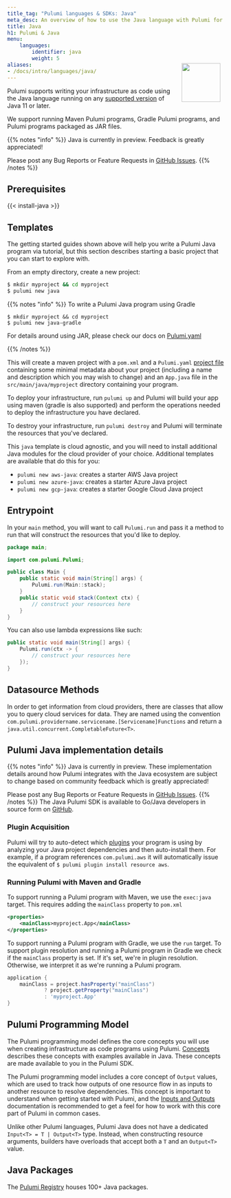 ```yaml
---
title_tag: "Pulumi languages & SDKs: Java"
meta_desc: An overview of how to use the Java language with Pulumi for infrastructure as code on any cloud (AWS, Azure, Google Cloud, Kubernetes, etc.).
title: Java
h1: Pulumi & Java
menu:
    languages:
        identifier: java
        weight: 5
aliases:
- /docs/intro/languages/java/
---
```


<img src="/logos/tech/java.svg" align="right" width="90" style="padding:8px; margin-top: -64px">

Pulumi supports writing your infrastructure as code using the Java language running on any [supported version](https://www.oracle.com/java/technologies/java-se-support-roadmap.html) of Java 11 or later.

We support running Maven Pulumi programs, Gradle Pulumi programs, and Pulumi programs packaged as JAR files.

{{% notes "info" %}}
Java is currently in preview. Feedback is greatly appreciated!

Please post any Bug Reports or Feature Requests in [GitHub Issues](https://github.com/pulumi/pulumi-java/issues/new/choose).
{{% /notes %}}

## Prerequisites

{{< install-java >}}

## Templates

The getting started guides shown above will help you write a Pulumi Java program via tutorial, but this section describes starting a basic project that you can start to explore with.

From an empty directory, create a new project:

```bash
$ mkdir myproject && cd myproject
$ pulumi new java
```

{{% notes "info" %}}
To write a Pulumi Java program using Gradle

```
$ mkdir myproject && cd myproject
$ pulumi new java-gradle
```

For details around using JAR, please check our docs on [Pulumi.yaml](/docs/reference/pulumi-yaml/)

{{% /notes %}}

This will create a maven project with a `pom.xml` and a `Pulumi.yaml` [project file](/docs/concepts/projects/) containing some minimal metadata about your project (including a name and description which you may wish to change) and an `App.java` file in the `src/main/java/myproject` directory containing your program.

To deploy your infrastructure, run `pulumi up` and Pulumi will build your app using maven (gradle is also supported) and perform the operations needed to deploy the infrastructure you have declared.

To destroy your infrastructure, run `pulumi destroy` and Pulumi will terminate the resources that you've declared.

This `java` template is cloud agnostic, and you will need to install additional Java modules for the cloud provider of your choice. Additional templates are available that do this for you:

* `pulumi new aws-java`: creates a starter AWS Java project
* `pulumi new azure-java`: creates a starter Azure Java project
* `pulumi new gcp-java`: creates a starter Google Cloud Java project

## Entrypoint

In your `main` method, you will want to call `Pulumi.run` and pass it a method to run that will construct the resources that you'd like to deploy.

```java
package main;

import com.pulumi.Pulumi;

public class Main {
    public static void main(String[] args) {
        Pulumi.run(Main::stack);
    }
    public static void stack(Context ctx) {
        // construct your resources here
    }
}
```

You can also use lambda expressions like such:

```java
public static void main(String[] args) {
    Pulumi.run(ctx -> {
        // construct your resources here
    });
}
```

## Datasource Methods

In order to get information from cloud providers, there are classes that allow you to query cloud services for data. They are named using the convention `com.pulumi.providername.servicename.[Servicename]Functions` and return a `java.util.concurrent.CompletableFuture<T>`.

## Pulumi Java implementation details

{{% notes "info" %}}
Java is currently in preview. These implementation details around how Pulumi integrates with the Java ecosystem are subject to change based on community feedback which is greatly appreciated!

Please post any Bug Reports or Feature Requests in [GitHub Issues](https://github.com/pulumi/pulumi-java/issues/new/choose).
{{% /notes %}}
The Java Pulumi SDK is available to Go/Java developers in source form on [GitHub](https://github.com/pulumi/pulumi-java).

### Plugin Acquisition

Pulumi will try to auto-detect which [plugins](/docs/cli/commands/pulumi_plugin/?language=java) your program is using by analyzing your Java project dependencies and then auto-install them. For example, if a program references `com.pulumi.aws` it will automatically issue the equivalent of `$ pulumi plugin install resource aws`.

### Running Pulumi with Maven and Gradle

To support running a Pulumi program with Maven, we use the `exec:java` target. This requires adding the `mainClass` property to `pom.xml`

```xml
<properties>
    <mainClass>myproject.App</mainClass>
</properties>
```

To support running a Pulumi program with Gradle, we use the `run` target. To support plugin resolution and running a
Pulumi program in Gradle we check if the `mainClass` property is set. If it's set, we're in plugin resolution. Otherwise, we interpret it as we're running a Pulumi program.

```groovy
application {
    mainClass = project.hasProperty("mainClass")
            ? project.getProperty("mainClass")
            : 'myproject.App'
}
```

## Pulumi Programming Model

The Pulumi programming model defines the core concepts you will use when creating infrastructure as code programs using
Pulumi. [Concepts](/docs/concepts/?language=java) describes these concepts
with examples available in Java. These concepts are made available to you in the Pulumi SDK.

The Pulumi programming model includes a core concept of `Output` values, which are used to track how outputs of one resource flow in as inputs to another resource to resolve dependencies. This concept is important to understand when getting started with Pulumi, and the [Inputs and Outputs](/docs/concepts/inputs-outputs/?language=java) documentation is recommended to get a feel for how to work with this core part of Pulumi in common cases.

Unlike other Pulumi languages, Pulumi Java does not have a dedicated `Input<T> = T | Output<T>` type. Instead, when constructing resource arguments, builders have overloads that accept both a `T` and an `Output<T>` value.

## Java Packages

The [Pulumi Registry](/registry/) houses 100+ Java packages.
